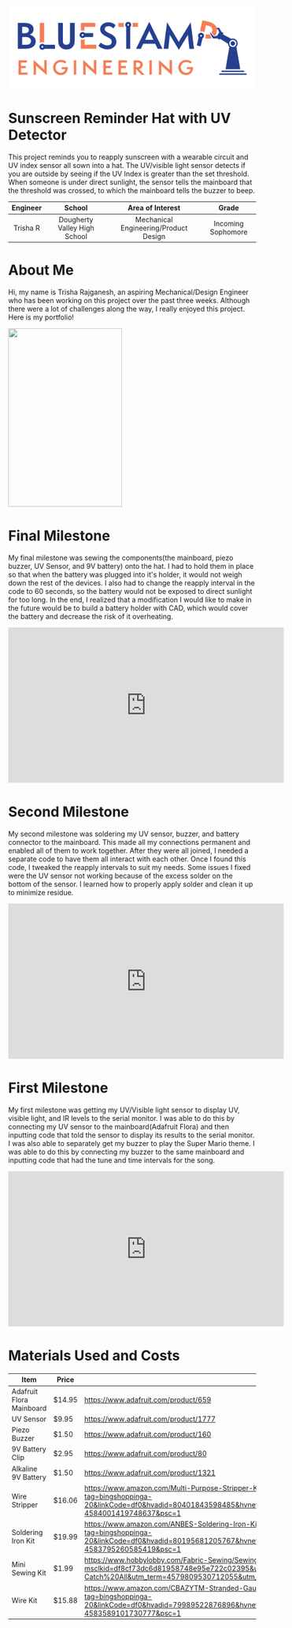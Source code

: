 ![Headstone Image](https://raw.githubusercontent.com/BlueStampEng/BSE_Template_Portfolio/de8633f62b5da2234992a0178a6a72fd6df7e7e1/branding/BlueStamp-Logo.svg)
# Sunscreen Reminder Hat with UV Detector
This project reminds you to reapply sunscreen with a wearable circuit and UV index sensor all sown into a hat. The UV/visible light sensor detects if you are outside by seeing if the UV Index is greater than the set threshold. When someone is under direct sunlight, the sensor tells the mainboard that the threshold was crossed, to which the mainboard tells the buzzer to beep.

| **Engineer** | **School** | **Area of Interest** | **Grade** |
|:--:|:--:|:--:|:--:|
|Trisha R | Dougherty Valley High School | Mechanical Engineering/Product Design | Incoming Sophomore

# About Me
Hi, my name is Trisha Rajganesh, an aspiring Mechanical/Design Engineer who has been working on this project over the past three weeks. Although there were a lot of challenges along the way, I really enjoyed this project. Here is my portfolio!

<img src="https://user-images.githubusercontent.com/108947902/180490727-096718fb-a1f0-487e-8421-9173307e2145.jpeg" width="231" height="362" />

  
# Final Milestone
My final milestone was sewing the components(the mainboard, piezo buzzer, UV Sensor, and 9V battery) onto the hat. I had to hold them in place so that when the battery was plugged into it's holder, it would not weigh down the rest of the devices. I also had to change the reapply interval in the code to 60 seconds, so the battery would not be exposed to direct sunlight for too long. In the end, I realized that a modification I would like to make in the future would be to build a battery holder with CAD, which would cover the battery and decrease the risk of it overheating. 

<iframe width="560" height="315" src="https://www.youtube.com/embed/wUGRUNPWMo4" title="YouTube video player" frameborder="0" allow="accelerometer; autoplay; clipboard-write; encrypted-media; gyroscope; picture-in-picture" allowfullscreen></iframe>

# Second Milestone
My second milestone was soldering my UV sensor, buzzer, and battery connector to the mainboard. This made all my connections permanent and enabled all of them to work together. After they were all joined, I needed a separate code to have them all interact with each other. Once I found this code, I tweaked the reapply intervals to suit my needs. Some issues I fixed were the UV sensor not working because of the excess solder on the bottom of the sensor. I learned how to properly apply solder and clean it up to minimize residue.

<iframe width="560" height="315" src="https://www.youtube.com/embed/yx8pPPZKOJ8" title="YouTube video player" frameborder="0" allow="accelerometer; autoplay; clipboard-write; encrypted-media; gyroscope; picture-in-picture" allowfullscreen></iframe>

# First Milestone
  

My first milestone was getting my UV/Visible light sensor to display UV, visible light, and IR levels to the serial monitor. I was able to do this by connecting my UV sensor to the mainboard(Adafruit Flora) and then inputting code that told the sensor to display its results to the serial monitor. I was also able to separately get my buzzer to play the Super Mario theme. I was able to do this by connecting my buzzer to the same mainboard and inputting code that had the tune and time intervals for the song.

<iframe width="560" height="315" src="https://www.youtube.com/embed/2a0s0enZTdU" title="YouTube video player" frameborder="0" allow="accelerometer; autoplay; clipboard-write; encrypted-media; gyroscope; picture-in-picture" allowfullscreen></iframe>

# Materials Used and Costs

| Item | Price | Link to Item | 
| ------------- | ------------- | ------------- |
| Adafruit Flora Mainboard | $14.95 | https://www.adafruit.com/product/659 |
| UV Sensor | $9.95 | https://www.adafruit.com/product/1777 |
| Piezo Buzzer | $1.50 | https://www.adafruit.com/product/160 |
| 9V Battery Clip | $2.95 | https://www.adafruit.com/product/80 |
| Alkaline 9V Battery | $1.50 | https://www.adafruit.com/product/1321 |
| Wire Stripper | $16.06 | https://www.amazon.com/Multi-Purpose-Stripper-Klein-Tools-1011/dp/B0000302WM/ref=asc_df_B0000302WM?tag=bingshoppinga-20&linkCode=df0&hvadid=80401843598485&hvnetw=o&hvqmt=e&hvbmt=be&hvdev=c&hvlocint=&hvlocphy=&hvtargid=pla-4584001419748637&psc=1 |
| Soldering Iron Kit | $19.99 | https://www.amazon.com/ANBES-Soldering-Iron-Kit-Electronics/dp/B06XZ31W3M/ref=asc_df_B06XZ31W3M?tag=bingshoppinga-20&linkCode=df0&hvadid=80195681205767&hvnetw=o&hvqmt=e&hvbmt=be&hvdev=c&hvlocint=&hvlocphy=&hvtargid=pla-4583795260585419&psc=1 |
| Mini Sewing Kit | $1.99 | https://www.hobbylobby.com/Fabric-Sewing/Sewing-Quilting-Notions/Sewing-Tools/Mini-Sewing-Kit/p/80932925?msclkid=df8cf73dc6d81958748e95e722c02395&utm_source=bing&utm_medium=cpc&utm_campaign=Shopping-Catch%20All&utm_term=4579809530712055&utm_content=Fabric%20Sewing-Sewing%20Quilting%20Notions |
| Wire Kit | $15.88 | https://www.amazon.com/CBAZYTM-Stranded-Gauge-colors-Electrical/dp/B0791FNV7W/ref=asc_df_B0791FNV7W?tag=bingshoppinga-20&linkCode=df0&hvadid=79989522876896&hvnetw=o&hvqmt=e&hvbmt=be&hvdev=c&hvlocint=&hvlocphy=&hvtargid=pla-4583589101730777&psc=1 |
